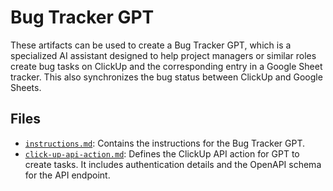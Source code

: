 # Bug Tracker GPT
These artifacts can be used to create a Bug Tracker GPT, which is a specialized AI assistant designed to help project managers or similar roles create bug tasks on ClickUp and the corresponding entry in a Google Sheet tracker. This also synchronizes the bug status between ClickUp and Google Sheets.

## Files
- [`instructions.md`](./instructions.md): Contains the instructions for the Bug Tracker GPT.
- [`click-up-api-action.md`](./click-up-api-action.md): Defines the ClickUp API action for GPT to create tasks. It includes authentication details and the OpenAPI schema for the API endpoint.
